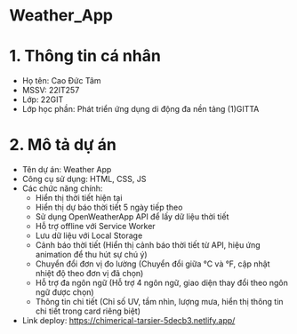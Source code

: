 # Weather_App
# 1. Thông tin cá nhân
- Họ tên: Cao Đức Tâm
- MSSV: 22IT257
- Lớp: 22GIT
- Lớp học phần: Phát triển ứng dụng di động đa nền tảng (1)GITTA
# 2. Mô tả dự án
- Tên dự án: Weather App
- Công cụ sử dụng: HTML, CSS, JS
- Các chức năng chính:
  + Hiển thị thời tiết hiện tại
  + Hiển thị dự báo thời tiết 5 ngày tiếp theo
  + Sử dụng OpenWeatherApp API để lấy dữ liệu thời tiết
  + Hỗ trợ offline với Service Worker
  + Lưu dữ liệu với Local Storage
  + Cảnh báo thời tiết (Hiển thị cảnh báo thời tiết từ API, hiệu ứng animation để thu hút sự chú ý)
  + Chuyển đổi đơn vị đo lường (Chuyển đổi giữa °C và °F, cập nhật nhiệt độ theo đơn vị đã chọn)
  + Hỗ trợ đa ngôn ngữ (Hỗ trợ 4 ngôn ngữ, giao diện thay đổi theo ngôn ngữ được chọn)
  + Thông tin chi tiết (Chỉ số UV, tầm nhìn, lượng mưa, hiển thị thông tin chi tiết trong card riêng biệt)
- Link deploy: https://chimerical-tarsier-5decb3.netlify.app/
